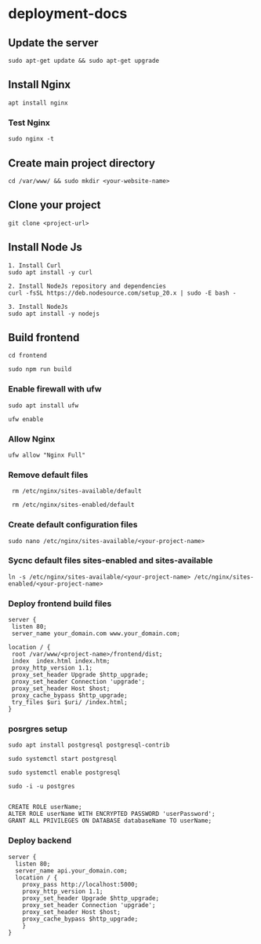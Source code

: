 # deployment-docs


## Update the server
``` 
sudo apt-get update && sudo apt-get upgrade
```


## Install Nginx

``` 
apt install nginx
```
### Test Nginx
```
sudo nginx -t
```

## Create main project directory
``` 
cd /var/www/ && sudo mkdir <your-website-name>
```

## Clone your project
``` 
git clone <project-url>
```
## Install Node Js
```
1. Install Curl
sudo apt install -y curl

2. Install NodeJs repository and dependencies
curl -fsSL https://deb.nodesource.com/setup_20.x | sudo -E bash -

3. Install NodeJs
sudo apt install -y nodejs

```

## Build frontend
``` 
cd frontend
```
``` 
sudo npm run build
```
### Enable firewall with ufw
```
sudo apt install ufw
```

```
ufw enable
```

### Allow Nginx
```
ufw allow "Nginx Full"
```

### Remove default files
```
 rm /etc/nginx/sites-available/default
```
```
 rm /etc/nginx/sites-enabled/default
```

### Create default configuration files
```
sudo nano /etc/nginx/sites-available/<your-project-name>
```

### Sycnc default files sites-enabled and sites-available
``` 
ln -s /etc/nginx/sites-available/<your-project-name> /etc/nginx/sites-enabled/<your-project-name>
```
### Deploy frontend build files

```
server {
 listen 80;
 server_name your_domain.com www.your_domain.com;

location / {
 root /var/www/<project-name>/frontend/dist;
 index  index.html index.htm;
 proxy_http_version 1.1;
 proxy_set_header Upgrade $http_upgrade;
 proxy_set_header Connection 'upgrade';
 proxy_set_header Host $host;
 proxy_cache_bypass $http_upgrade;
 try_files $uri $uri/ /index.html;
}
```

### posrgres setup
```
sudo apt install postgresql postgresql-contrib
```
```
sudo systemctl start postgresql
```
```
sudo systemctl enable postgresql
```
```
sudo -i -u postgres
```
```

CREATE ROLE userName;
ALTER ROLE userName WITH ENCRYPTED PASSWORD 'userPassword';
GRANT ALL PRIVILEGES ON DATABASE databaseName TO userName;

```

### Deploy backend
```
server {
  listen 80;
  server_name api.your_domain.com;
  location / {
    proxy_pass http://localhost:5000;
    proxy_http_version 1.1;
    proxy_set_header Upgrade $http_upgrade;
    proxy_set_header Connection 'upgrade';
    proxy_set_header Host $host;
    proxy_cache_bypass $http_upgrade;
    }
}
```


